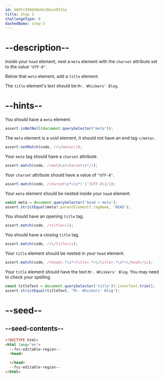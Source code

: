 ```yaml
---
id: 669fc938d38e6e38ace9251e
title: Step 3
challengeType: 0
dashedName: step-3
---
```


# --description--

Inside your `head` element, nest a `meta` element with the `charset` attribute set to the value `"UTF-8"`.

Below that `meta` element, add a `title` element.

The `title` element's text should be `Mr. Whiskers' Blog`.

# --hints--

You should have a `meta` element.

```js
assert.isNotNull(document.querySelector("meta"));
```

The `meta` element is a void element, it should not have an end tag `</meta>`.

```js
assert.notMatch(code, /<\/meta>/i);
```

Your `meta` tag should have a `charset` attribute.

```js
assert.match(code, /<meta\s+charset\s*/i);
```

Your `charset` attribute should have a value of `"UTF-8"`.

```js
assert.match(code, /charset\s*=\s*('|")UTF-8\1/i);
```

Your `meta` element should be nested inside your `head` element.

```js
const meta = document.querySelector('head > meta');
assert.strictEqual(meta?.parentElement?.tagName, 'HEAD');
```

You should have an opening `title` tag.

```js
assert.match(code, /<title>/i);
```

You should have a closing `title` tag.

```js
assert.match(code, /<\/title>/i);
```

Your `title` element should be nested in your `head` element.

```js
assert.match(code, /<head>.*\s*<title>.*<\/title>.*\s*<\/head>/si);
```

Your `title` element should have the text `Mr. Whiskers' Blog`. You may need to check your spelling.

```js
const titleText = document.querySelector('title')?.innerText.trim();
assert.strictEqual(titleText, "Mr. Whiskers' Blog");
```

# --seed--

## --seed-contents--

```html
<!DOCTYPE html>
<html lang="en">
  --fcc-editable-region--
  <head>

  </head>
  --fcc-editable-region--
</html>
```
